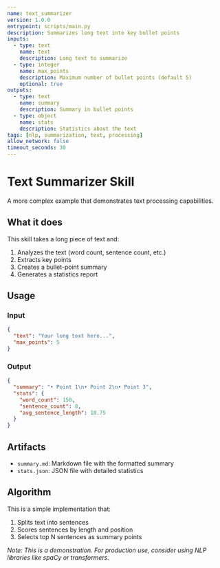 ```yaml
---
name: text_summarizer
version: 1.0.0
entrypoint: scripts/main.py
description: Summarizes long text into key bullet points
inputs:
  - type: text
    name: text
    description: Long text to summarize
  - type: integer
    name: max_points
    description: Maximum number of bullet points (default 5)
    optional: true
outputs:
  - type: text
    name: summary
    description: Summary in bullet points
  - type: object
    name: stats
    description: Statistics about the text
tags: [nlp, summarization, text, processing]
allow_network: false
timeout_seconds: 30
---
```


# Text Summarizer Skill

A more complex example that demonstrates text processing capabilities.

## What it does

This skill takes a long piece of text and:
1. Analyzes the text (word count, sentence count, etc.)
2. Extracts key points
3. Creates a bullet-point summary
4. Generates a statistics report

## Usage

### Input

```json
{
  "text": "Your long text here...",
  "max_points": 5
}
```

### Output

```json
{
  "summary": "• Point 1\n• Point 2\n• Point 3",
  "stats": {
    "word_count": 150,
    "sentence_count": 8,
    "avg_sentence_length": 18.75
  }
}
```

## Artifacts

- `summary.md`: Markdown file with the formatted summary
- `stats.json`: JSON file with detailed statistics

## Algorithm

This is a simple implementation that:
1. Splits text into sentences
2. Scores sentences by length and position
3. Selects top N sentences as summary points

*Note: This is a demonstration. For production use, consider using NLP libraries like spaCy or transformers.*
